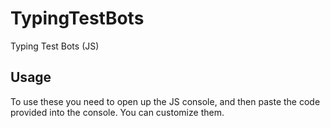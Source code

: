 # TypingTestBots
Typing Test Bots (JS)  
## Usage  
To use these you need to open up the JS console, and then paste the code provided into the console. You can customize them.
